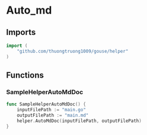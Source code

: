 # Auto_md

## Imports

```go
import (
	"github.com/thuongtruong1009/gouse/helper"
)
```
## Functions


### SampleHelperAutoMdDoc

```go
func SampleHelperAutoMdDoc() {
	inputFilePath := "main.go"
	outputFilePath := "main.md"
	helper.AutoMdDoc(inputFilePath, outputFilePath)
}
```
